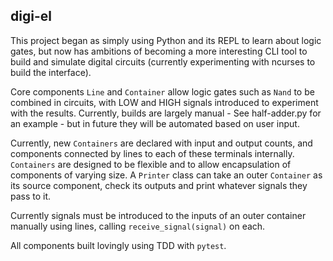 ## digi-el

This project began as simply using Python and its REPL to learn about logic gates, but now has ambitions of becoming a more interesting CLI tool to build and simulate digital circuits (currently experimenting with ncurses to build the interface).

Core components `Line` and `Container` allow logic gates such as `Nand` to be combined in circuits, with LOW and HIGH signals introduced to experiment with the results. Currently, builds are largely manual - See half-adder.py for an example - but in future they will be automated based on user input. 

Currently, new `Containers` are declared with input and output counts, and components connected by lines to each of these terminals internally. `Containers` are designed to be flexible and to allow encapsulation of components of varying size. A `Printer` class can take an outer `Container` as its source component, check its outputs and print whatever signals they pass to it. 

Currently signals must be introduced to the inputs of an outer container manually using lines, calling `receive_signal(signal)` on each.

All components built lovingly using TDD with `pytest`.

